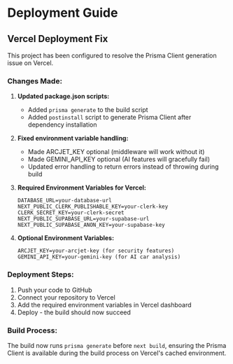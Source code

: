 # Deployment Guide

## Vercel Deployment Fix

This project has been configured to resolve the Prisma Client generation issue on Vercel.

### Changes Made:

1. **Updated package.json scripts:**
   - Added `prisma generate` to the build script
   - Added `postinstall` script to generate Prisma Client after dependency installation

2. **Fixed environment variable handling:**
   - Made ARCJET_KEY optional (middleware will work without it)
   - Made GEMINI_API_KEY optional (AI features will gracefully fail)
   - Updated error handling to return errors instead of throwing during build

3. **Required Environment Variables for Vercel:**
   ```
   DATABASE_URL=your-database-url
   NEXT_PUBLIC_CLERK_PUBLISHABLE_KEY=your-clerk-key
   CLERK_SECRET_KEY=your-clerk-secret
   NEXT_PUBLIC_SUPABASE_URL=your-supabase-url
   NEXT_PUBLIC_SUPABASE_ANON_KEY=your-supabase-key
   ```

4. **Optional Environment Variables:**
   ```
   ARCJET_KEY=your-arcjet-key (for security features)
   GEMINI_API_KEY=your-gemini-key (for AI car analysis)
   ```

### Deployment Steps:

1. Push your code to GitHub
2. Connect your repository to Vercel
3. Add the required environment variables in Vercel dashboard
4. Deploy - the build should now succeed

### Build Process:
The build now runs `prisma generate` before `next build`, ensuring the Prisma Client is available during the build process on Vercel's cached environment.
